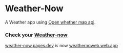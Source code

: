 # Weather-Now
A Weather app using [Open whether map api](https://api.openweathermap.org).<br>
### Check your [Weather-now](https://weather-now.pages.dev)

[weather-now.pages.dev](https://Weather-now.pages.dev) is now [weathernoweb.web.app](https://WeatherNowApp.web.app)
